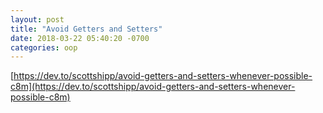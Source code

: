 ```yaml
---
layout: post
title: "Avoid Getters and Setters"
date: 2018-03-22 05:40:20 -0700
categories: oop
---
```

[https://dev.to/scottshipp/avoid-getters-and-setters-whenever-possible-c8m](https://dev.to/scottshipp/avoid-getters-and-setters-whenever-possible-c8m)
